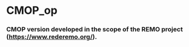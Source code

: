 # CMOP_op

### CMOP version developed in the scope of the REMO project (https://www.rederemo.org/).
